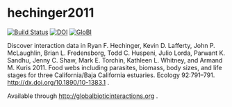 # hechinger2011
[![Build Status](https://travis-ci.org/globalbioticinteractions/hechinger2011.svg)](https://travis-ci.org/globalbioticinteractions/hechinger2011) [![DOI](https://zenodo.org/badge/77002508.svg)](https://zenodo.org/badge/latestdoi/77002508) [![GloBI](http://api.globalbioticinteractions.org/interaction.svg?accordingTo=globalbioticinteractions/hechinger2011)](http://globalbioticinteractions.org/?accordingTo=globalbioticinteractions/hechinger2011)

Discover interaction data in Ryan F. Hechinger, Kevin D. Lafferty, John P. McLaughlin, Brian L. Fredensborg, Todd C. Huspeni, Julio Lorda, Parwant K. Sandhu, Jenny C. Shaw, Mark E. Torchin, Kathleen L. Whitney, and Armand M. Kuris 2011. Food webs including parasites, biomass, body sizes, and life stages for three California/Baja California estuaries. Ecology 92:791–791. http://dx.doi.org/10.1890/10-1383.1 .

Available through http://globalbioticinteractions.org .
